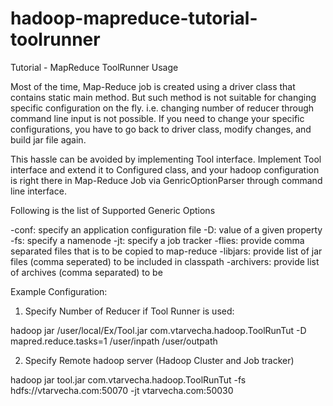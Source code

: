 hadoop-mapreduce-tutorial-toolrunner
====================================

Tutorial - MapReduce ToolRunner Usage

Most of the time, Map-Reduce job is created using a driver class that contains static main method. But such method is not suitable for changing specific configuration on the fly. i.e. changing number of reducer through command line input is not possible. If you need to change your specific configurations, you have to go back to driver class, modify changes, and build jar file again. 

This hassle can be avoided by implementing Tool interface. Implement Tool interface and extend it to Configured class, and your hadoop configuration is right there in Map-Reduce Job via GenricOptionParser through command line interface. 

Following is the list of Supported Generic Options

-conf: specify an application configuration file
-D:    value of a given property
-fs:   specify a namenode
-jt:   specify a job tracker
-flies: provide comma separated files that is to be copied to map-reduce
-libjars: provide list of jar files (comma seperated) to be included in classpath
-archivers: provide list of archives (comma separated) to be 

Example Configuration:

1. Specify Number of Reducer if Tool Runner is used:

hadoop jar /user/local/Ex/Tool.jar com.vtarvecha.hadoop.ToolRunTut -D mapred.reduce.tasks=1 /user/inpath /user/outpath

2. Specify Remote hadoop server (Hadoop Cluster and Job tracker)

hadoop jar tool.jar com.vtarvecha.hadoop.ToolRunTut -fs hdfs://vtarvecha.com:50070 -jt vtarvecha.com:50030
